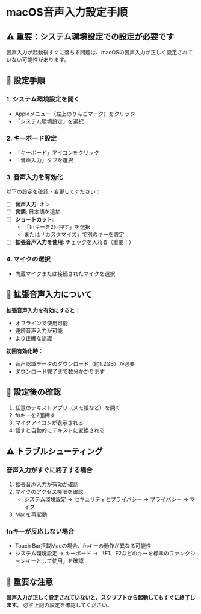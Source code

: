 # macOS音声入力設定手順

## ⚠️ 重要：システム環境設定での設定が必要です

音声入力が起動後すぐに落ちる問題は、macOSの音声入力が正しく設定されていない可能性があります。

## 📱 設定手順

### 1. システム環境設定を開く
- Appleメニュー（左上のりんごマーク）をクリック
- 「システム環境設定」を選択

### 2. キーボード設定
- 「キーボード」アイコンをクリック
- 「音声入力」タブを選択

### 3. 音声入力を有効化
以下の設定を確認・変更してください：

- [ ] **音声入力**: オン
- [ ] **言語**: 日本語を追加
- [ ] **ショートカット**: 
  - 「fnキーを2回押す」を選択
  - または「カスタマイズ」で別のキーを設定
- [ ] **拡張音声入力を使用**: チェックを入れる（重要！）

### 4. マイクの選択
- 内蔵マイクまたは接続されたマイクを選択

## 🎤 拡張音声入力について

**拡張音声入力を有効にすると：**
- オフラインで使用可能
- 連続音声入力が可能
- より正確な認識

**初回有効化時：**
- 音声認識データのダウンロード（約1.2GB）が必要
- ダウンロード完了まで数分かかります

## 🔧 設定後の確認

1. 任意のテキストアプリ（メモ帳など）を開く
2. fnキーを2回押す
3. マイクアイコンが表示される
4. 話すと自動的にテキストに変換される

## ⚠️ トラブルシューティング

### 音声入力がすぐに終了する場合
1. 拡張音声入力が有効か確認
2. マイクのアクセス権限を確認
   - システム環境設定 → セキュリティとプライバシー → プライバシー → マイク
3. Macを再起動

### fnキーが反応しない場合
- Touch Bar搭載Macの場合、fnキーの動作が異なる可能性
- システム環境設定 → キーボード → 「F1、F2などのキーを標準のファンクションキーとして使用」を確認

## 📌 重要な注意

**音声入力が正しく設定されていないと、スクリプトから起動してもすぐに終了します。**
必ず上記の設定を確認してください。